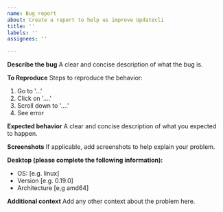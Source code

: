 ```yaml
---
name: Bug report
about: Create a report to help us improve Updatecli
title: ''
labels: ''
assignees: ''

---
```


**Describe the bug**
A clear and concise description of what the bug is.

**To Reproduce**
Steps to reproduce the behavior:
1. Go to '...'
2. Click on '....'
3. Scroll down to '....'
4. See error

**Expected behavior**
A clear and concise description of what you expected to happen.

**Screenshots**
If applicable, add screenshots to help explain your problem.

**Desktop (please complete the following information):**
 - OS: [e.g. linux]
 - Version [e.g. 0.19.0]
 - Architecture [e,g amd64]

**Additional context**
Add any other context about the problem here.
